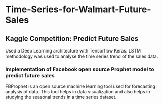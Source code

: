 # Time-Series-for-Walmart-Future-Sales
## Kaggle Competition: Predict Future Sales

Used a Deep Learning architecture with Tensorflow Keras. LSTM methodology was used to analyse the time series trend of the sales data.

### Implementation of Facebook open source Prophet model to predict future sales
FBProphet is an open source machine learning tool used for forecasting analysis of data. This tool helps in data visualization and also helps in studying the seasonal trends in a time series dataset.
